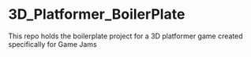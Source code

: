 # 3D_Platformer_BoilerPlate
This repo holds the boilerplate project for a 3D platformer game created specifically for Game Jams
